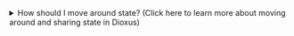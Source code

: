 <details>
<summary>How should I move around state? (Click here to learn more about moving around and sharing state in Dioxus)</summary>

You will often need to move state around between your components. Dioxus provides three different ways to pass around state:

1. Just pass your values as [props](https://dioxuslabs.com/learn/0.6/reference/component_props):

```rust
# use dioxus::prelude::*;
fn MyComponent() -> Element {
    let count = use_signal(|| 0);

    rsx! {
        IncrementButton {
            count
        }
    }
}

#[component]
fn IncrementButton(mut count: Signal<i32>) -> Element {
    rsx! {
        button {
            onclick: move |_| count += 1,
            "Increment"
        }
    }
}
```

This is the most common way to pass state around. It is the most explicit and local to your component. Use this when it isn't overly annoying to pass around a value.

2. Use [use_context](https://dioxuslabs.com/learn/0.6/reference/context) to pass state from a parent component to all children:

```rust
# use dioxus::prelude::*;
#[derive(Clone, Copy)]
struct MyState {
    count: Signal<i32>
}

fn ParentComponent() -> Element {
    // Use context provider provides an unique type to all children of this component
    use_context_provider(|| MyState { count: Signal::new(0) });

    rsx! {
        // IncrementButton will have access to the count without explicitly passing it through props
        IncrementButton {}
    }
}

#[component]
fn IncrementButton() -> Element {
    // Use context gets the value from a parent component
    let mut count = use_context::<MyState>().count;

    rsx! {
        button {
            onclick: move |_| count += 1,
            "Increment"
        }
    }
}
```

This is slightly less explicit than passing it as a prop, but it is still local to the component. This is really great if you want state that is global to part of your app. It lets you create multiple global-ish states while still making state different when you reuse components. If I create a new `ParentComponent`, it will have a new `MyState`.

3. Globals let you share state with your whole app with rust statics:

```rust
# use dioxus::prelude::*;
// Count will be created the first time you access it with the closure you pass to Signal::global
static COUNT: GlobalSignal<i32> = Signal::global(|| 0);

fn ParentComponent() -> Element {
    rsx! {
        IncrementButton {}
    }
}

fn IncrementButton() -> Element {
    rsx! {
        button {
            // You don't need to pass anything around or get anything out of the context because COUNT is global
            onclick: move |_| *COUNT.write() += 1,
            "Increment"
        }
    }
}
```

Global state can be very ergonomic if your state is truly global, but you shouldn't use it if you need state to be different for different instances of your component. If I create another `IncrementButton` it will use the same `COUNT`. Libraries should generally avoid this to make components more reusable.

> Note: Even though it is in a static, `COUNT` will be different for each app instance (this is generally only reliant on the server).

</details>
